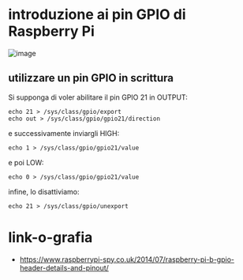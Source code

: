 # introduzione ai pin GPIO di Raspberry Pi
![image](https://github.com/user-attachments/assets/baef4ef7-3df8-4649-8a2a-f93acea5a667)

## utilizzare un pin GPIO in scrittura
Si supponga di voler abilitare il pin GPIO 21 in OUTPUT:
```
echo 21 > /sys/class/gpio/export
echo out > /sys/class/gpio/gpio21/direction
```
e successivamente inviargli HIGH:
```
echo 1 > /sys/class/gpio/gpio21/value
```
e poi LOW:
```
echo 0 > /sys/class/gpio/gpio21/value
```
infine, lo disattiviamo:
```
echo 21 > /sys/class/gpio/unexport
```
# link-o-grafia
- https://www.raspberrypi-spy.co.uk/2014/07/raspberry-pi-b-gpio-header-details-and-pinout/
